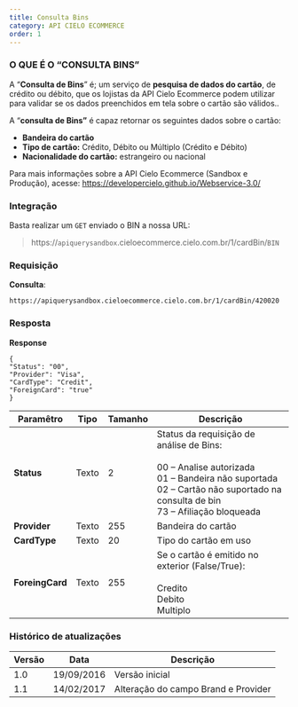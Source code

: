```yaml
---
title: Consulta Bins
category: API CIELO ECOMMERCE
order: 1
---
```



### **O QUE &Eacute; O “CONSULTA BINS”**

A “**Consulta de Bins**” &eacute;; um servi&ccedil;o de **pesquisa de dados do cart&atilde;o**, de cr&eacute;dito ou d&eacute;bito, que os lojistas da API Cielo Ecommerce podem utilizar para validar se os dados preenchidos em tela sobre o cart&atilde;o s&atilde;o v&aacute;lidos..

A “**consulta de Bins”** &eacute; capaz retornar os seguintes dados sobre o cart&atilde;o:

* **Bandeira do cart&atilde;o**
* **Tipo de cart&atilde;o:** Cr&eacute;dito, D&eacute;bito ou M&uacute;ltiplo (Cr&eacute;dito e D&eacute;bito)
* **Nacionalidade do cart&atilde;o:** estrangeiro ou nacional

Para mais informações sobre a API Cielo Ecommerce (Sandbox e Produção), acesse: <https://developercielo.github.io/Webservice-3.0/>



### Integração

Basta realizar um `GET` enviado o BIN a nossa URL:

> https://`apiquerysandbox`.cieloecommerce.cielo.com.br/1/cardBin/`BIN`



### Requisição
**Consulta**:

```
https://apiquerysandbox.cieloecommerce.cielo.com.br/1/cardBin/420020
```

### Resposta
**Response**

```
{
"Status": "00",
"Provider": "Visa",
"CardType": "Credit",
"ForeignCard": "true"
}
```

| Paramêtro       | Tipo  | Tamanho | Descrição     |
|-----------------|-------|---------|---------------|
| **Status**      | Texto | 2       | Status da requisição de análise de Bins: <br><br> 00 – Analise autorizada <br> 01 – Bandeira não suportada <br> 02 – Cartão não suportado na consulta de bin <br> 73 – Afiliação bloqueada |
| **Provider**    | Texto | 255     | Bandeira do cartão|
| **CardType**    | Texto | 20      | Tipo do cartão em uso|
| **ForeingCard** | Texto | 255     | Se o cartão é emitido no exterior (False/True): <br><br> Credito <br> Debito <br>Multiplo|


### Histórico de atualizações

| Versão | Data       | Descrição                           |
|--------|------------|-------------------------------------|
| 1.0    | 19/09/2016 | Versão inicial                      |
| 1.1    | 14/02/2017 | Alteração do campo Brand e Provider |
